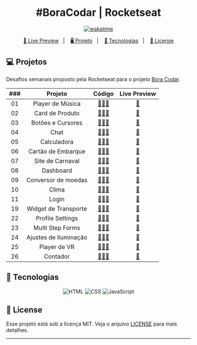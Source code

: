 <h1 align="center">
  #BoraCodar | Rocketseat
</h1>

<p align="center">
  <a href="https://wakatime.com/badge/user/68660678-6b86-4b78-98df-f5f41a37e1bc/project/743a4248-e676-41c8-8eaf-4717da9d465a"><img src="https://wakatime.com/badge/user/68660678-6b86-4b78-98df-f5f41a37e1bc/project/743a4248-e676-41c8-8eaf-4717da9d465a.svg" alt="wakatime"></a>
</p>

<p align="center">
  <a href="https://brunodorea.github.io/rocketseat-boraCodar/">🔗 Live Preview</a>&nbsp;&nbsp;&nbsp;|&nbsp;&nbsp;&nbsp;
  <a href="#-projeto">🖥️ Projeto</a>&nbsp;&nbsp;&nbsp;|&nbsp;&nbsp;&nbsp;
  <a href="#-tecnologias">🚀 Tecnologias</a>&nbsp;&nbsp;&nbsp;|&nbsp;&nbsp;&nbsp;
  <a href="#-license">📝 License</a>
</p>

## 💻 Projetos

Desafios semanais proposto pela Rocketseat para o projeto [Bora Codar](https://boracodar.dev/).

| ### |        Projeto        |                                    Código                                     |                            Live Preview                            |
| :-: | :-------------------: | :---------------------------------------------------------------------------: | :----------------------------------------------------------------: |
| 01  |   Player de Música    | [👨🏿‍💻](https://github.com/brunodorea/rocketseat-boraCodar/tree/main/desafio-01) | [🏁](https://brunodorea.github.io/rocketseat-boraCodar/desafio-01) |
| 02  |    Card de Produto    | [👨🏿‍💻](https://github.com/brunodorea/rocketseat-boraCodar/tree/main/desafio-02) | [🏁](https://brunodorea.github.io/rocketseat-boraCodar/desafio-02) |
| 03  |   Botões e Cursores   | [👨🏿‍💻](https://github.com/brunodorea/rocketseat-boraCodar/tree/main/desafio-03) | [🏁](https://brunodorea.github.io/rocketseat-boraCodar/desafio-03) |
| 04  |         Chat          | [👨🏿‍💻](https://github.com/brunodorea/rocketseat-boraCodar/tree/main/desafio-04) | [🏁](https://brunodorea.github.io/rocketseat-boraCodar/desafio-04) |
| 05  |      Calculadora      | [👨🏿‍💻](https://github.com/brunodorea/rocketseat-boraCodar/tree/main/desafio-05) | [🏁](https://brunodorea.github.io/rocketseat-boraCodar/desafio-05) |
| 06  |  Cartão de Embarque   | [👨🏿‍💻](https://github.com/brunodorea/rocketseat-boraCodar/tree/main/desafio-06) | [🏁](https://brunodorea.github.io/rocketseat-boraCodar/desafio-06) |
| 07  |   Site de Carnaval    | [👨🏿‍💻](https://github.com/brunodorea/rocketseat-boraCodar/tree/main/desafio-07) | [🏁](https://brunodorea.github.io/rocketseat-boraCodar/desafio-07) |
| 08  |       Dashboard       | [👨🏿‍💻](https://github.com/brunodorea/rocketseat-boraCodar/tree/main/desafio-08) | [🏁](https://brunodorea.github.io/rocketseat-boraCodar/desafio-08) |
| 09  |  Conversor de moedas  | [👨🏿‍💻](https://github.com/brunodorea/rocketseat-boraCodar/tree/main/desafio-09) | [🏁](https://brunodorea.github.io/rocketseat-boraCodar/desafio-09) |
| 10  |         Clima         | [👨🏿‍💻](https://github.com/brunodorea/rocketseat-boraCodar/tree/main/desafio-10) | [🏁](https://brunodorea.github.io/rocketseat-boraCodar/desafio-10) |
| 11  |         Login         | [👨🏿‍💻](https://github.com/brunodorea/rocketseat-boraCodar/tree/main/desafio-11) | [🏁](https://brunodorea.github.io/rocketseat-boraCodar/desafio-11) |
| 19  | Widget de Transporte  | [👨🏿‍💻](https://github.com/brunodorea/rocketseat-boraCodar/tree/main/desafio-19) | [🏁](https://brunodorea.github.io/rocketseat-boraCodar/desafio-19) |
| 22  |   Profile Settings    | [👨🏿‍💻](https://github.com/brunodorea/rocketseat-boraCodar/tree/main/desafio-22) | [🏁](https://brunodorea.github.io/rocketseat-boraCodar/desafio-22) |
| 23  |   Multi Step Forms    | [👨🏿‍💻](https://github.com/brunodorea/rocketseat-boraCodar/tree/main/desafio-23) | [🏁](https://brunodorea.github.io/rocketseat-boraCodar/desafio-23) |
| 24  | Ajustes de Iluminação | [👨🏿‍💻](https://github.com/brunodorea/rocketseat-boraCodar/tree/main/desafio-24) | [🏁](https://brunodorea.github.io/rocketseat-boraCodar/desafio-24) |
| 25  |     Player de VR      | [👨🏿‍💻](https://github.com/brunodorea/rocketseat-boraCodar/tree/main/desafio-25) | [🏁](https://brunodorea.github.io/rocketseat-boraCodar/desafio-25) |
| 26  |       Contador        | [👨🏿‍💻](https://github.com/brunodorea/rocketseat-boraCodar/tree/main/desafio-26) | [🏁](https://brunodorea.github.io/rocketseat-boraCodar/desafio-26) |

## 🚀 Tecnologias

<p align="center">
  <img src="https://img.shields.io/badge/html5-%23E34F26.svg?style=for-the-badge&logo=html5&logoColor=white" alt="HTML" title ="HTML">
  <img src="https://img.shields.io/badge/css3-%231572B6.svg?style=for-the-badge&logo=css3&logoColor=white" alt="CSS" title ="CSS">
  <img src="https://img.shields.io/badge/javascript-%23323330.svg?style=for-the-badge&logo=javascript&logoColor=%23F7DF1E" alt="JavaScript" title ="JavaScript">
</p>

## 📝 License

Esse projeto está sob a licença MIT. Veja o arquivo [LICENSE](LICENSE) para mais detalhes.

---
